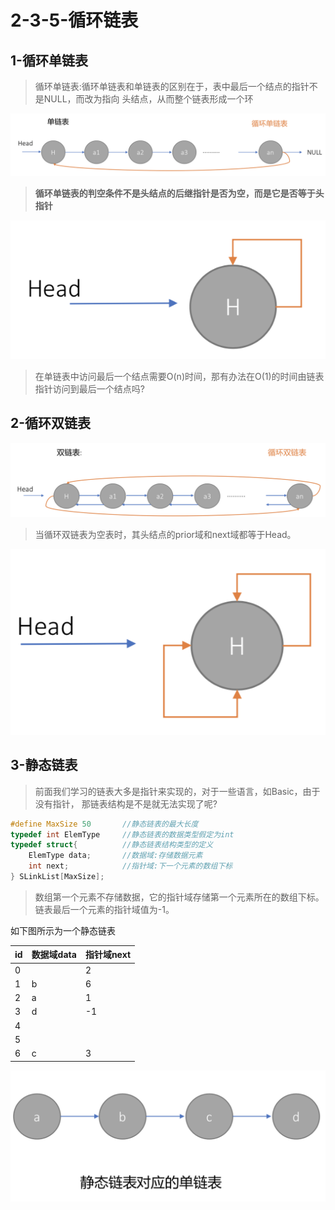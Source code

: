 # 2-3-5-循环链表

## 1-循环单链表

> 循环单链表:循环单链表和单链表的区别在于，表中最后一个结点的指针不是NULL，而改为指向 头结点，从而整个链表形成一个环

![](../../.gitbook/assets/image%20%28268%29.png)

> **循环单链表的判空条件不是头结点的后继指针是否为空，而是它是否等于头指针**

![](../../.gitbook/assets/image%20%28256%29.png)

> 在单链表中访问最后一个结点需要O\(n\)时间，那有办法在O\(1\)的时间由链表指针访问到最后一个结点吗?

## 2-循环双链表



![](../../.gitbook/assets/image%20%28134%29.png)

> 当循环双链表为空表时，其头结点的prior域和next域都等于Head。

![](../../.gitbook/assets/image%20%28213%29.png)

## 3-静态链表

> 前面我们学习的链表大多是指针来实现的，对于一些语言，如Basic，由于没有指针， 那链表结构是不是就无法实现了呢?



```c
#define MaxSize 50       //静态链表的最大长度
typedef int ElemType     //静态链表的数据类型假定为int 
typedef struct{          //静态链表结构类型的定义
    ElemType data;       //数据域:存储数据元素
    int next;            //指针域:下一个元素的数组下标
} SLinkList[MaxSize];
```



> 数组第一个元素不存储数据，它的指针域存储第一个元素所在的数组下标。 链表最后一个元素的指针域值为-1。

如下图所示为一个静态链表

| id | 数据域data  | 指针域next |
| :--- | :--- | :--- |
| 0 |  | 2 |
| 1 | b | 6 |
| 2 | a | 1 |
| 3 | d | -1 |
| 4 |  |  |
| 5 |  |  |
| 6 | c | 3 |

![](../../.gitbook/assets/image%20%28312%29.png)

